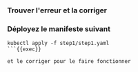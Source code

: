 
### Trouver l'erreur et la corriger


### Déployez le manifeste suivant
```
kubectl apply -f step1/step1.yaml
```{{exec}}

et le corriger pour le faire fonctionner


